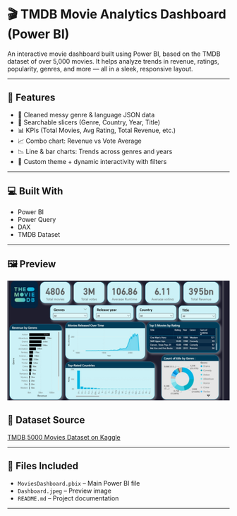# 🎬 TMDB Movie Analytics Dashboard (Power BI)

An interactive movie dashboard built using Power BI, based on the TMDB dataset of over 5,000 movies. It helps analyze trends in revenue, ratings, popularity, genres, and more — all in a sleek, responsive layout.

---

## 🚀 Features

- 🧹 Cleaned messy genre & language JSON data
- 🔎 Searchable slicers (Genre, Country, Year, Title)
- 📊 KPIs (Total Movies, Avg Rating, Total Revenue, etc.)
- 📈 Combo chart: Revenue vs Vote Average
- 📉 Line & bar charts: Trends across genres and years
- 🎨 Custom theme + dynamic interactivity with filters

---

## 💻 Built With

- Power BI  
- Power Query  
- DAX  
- TMDB Dataset

---
## 🖼 Preview

![TMDB Dashboard](./Dashboard.jpeg)


## 📁 Dataset Source

[TMDB 5000 Movies Dataset on Kaggle](https://www.kaggle.com/datasets/tmdb/tmdb-movie-metadata)

---

## 📂 Files Included

- `MoviesDashboard.pbix` – Main Power BI file  
- `Dashboard.jpeg` – Preview image  
- `README.md` – Project documentation  

---

